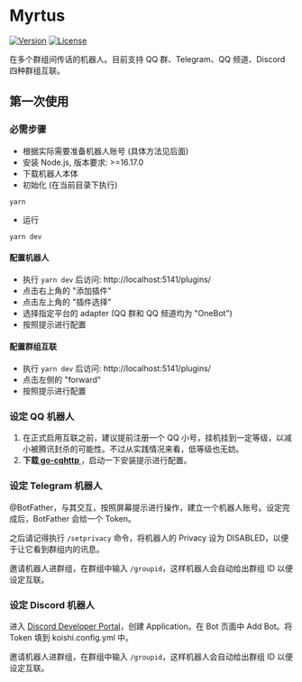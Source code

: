 # Myrtus

[![Version](https://img.shields.io/github/v/tag/idanran/myrtus.svg)](https://github.com/idanran/myrtus/releases)
[![License](https://img.shields.io/github/license/idanran/myrtus)](https://github.com/idanran/myrtus/blob/main/LICENSE)

在多个群组间传话的机器人。目前支持 QQ 群、Telegram、QQ 频道、Discord 四种群组互联。

## 第一次使用

### 必需步骤
* 根据实际需要准备机器人账号 (具体方法见后面)
* 安装 Node.js, 版本要求: >=16.17.0
* 下载机器人本体
* 初始化 (在当前目录下执行)
```
yarn
```
* 运行
```
yarn dev
```

#### 配置机器人
* 执行 `yarn dev` 后访问: http://localhost:5141/plugins/
* 点击右上角的 "添加插件"
* 点击左上角的 "插件选择"
* 选择指定平台的 adapter (QQ 群和 QQ 频道均为 "OneBot")
* 按照提示进行配置

#### 配置群组互联
* 执行 `yarn dev` 后访问: http://localhost:5141/plugins/
* 点击左侧的 "forward"
* 按照提示进行配置

### 设定 QQ 机器人
1. 在正式启用互联之前，建议提前注册一个 QQ 小号，挂机挂到一定等级，以减小被腾讯封杀的可能性。不过从实践情况来看，低等级也无妨。
2. **下载[ go-cqhttp ](https://github.com/Mrs4s/go-cqhttp/releases)**，启动一下安装提示进行配置。

### 设定 Telegram 机器人
@BotFather，与其交互，按照屏幕提示进行操作，建立一个机器人账号。设定完成后，BotFather 会给一个 Token。

之后请记得执行 `/setprivacy` 命令，将机器人的 Privacy 设为 DISABLED，以便于让它看到群组内的讯息。

邀请机器人进群组，在群组中输入 `/groupid`，这样机器人会自动给出群组 ID 以便设定互联。

### 设定 Discord 机器人
进入 [Discord Developer Portal](https://discordapp.com/developers/applications/)，创建 Application。在 Bot 页面中 Add Bot。将 Token 填到 koishi.config.yml 中。

邀请机器人进群组，在群组中输入 `/groupid`，这样机器人会自动给出群组 ID 以便设定互联。